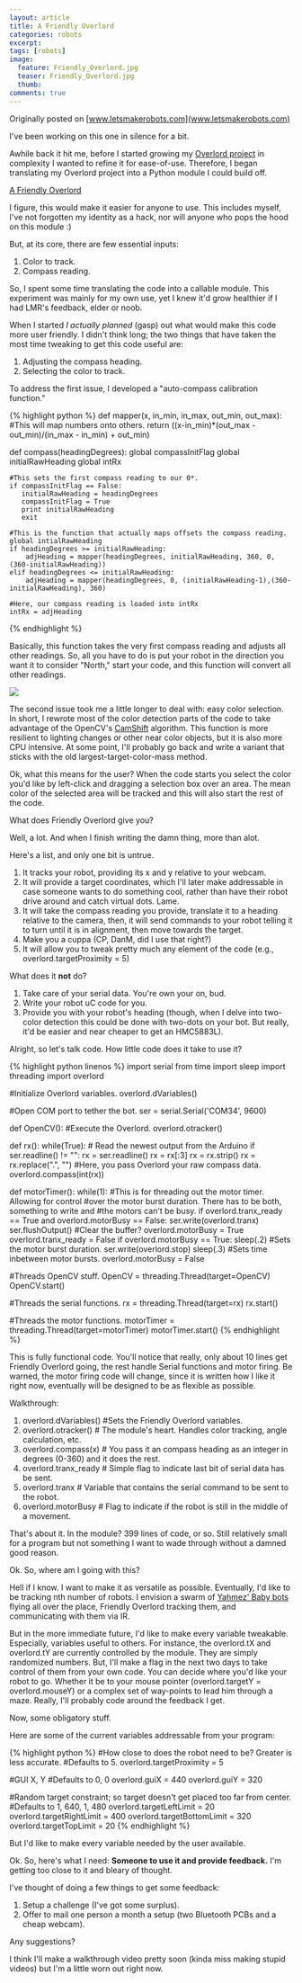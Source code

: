 ```yaml
---
layout: article
title: A Friendly Overlord
categories: robots
excerpt:
tags: [robots]
image:
  feature: Friendly_Overlord.jpg
  teaser: Friendly_Overlord.jpg
  thumb:
comments: true
---
```


Originally posted on [www.letsmakerobots.com](www.letsmakerobots.com)

I've been working on this one in silence for a bit.  

Awhile back it hit me, before I started growing my [Overlord project](http://letsmakerobots.com/node/38208) in complexity I wanted to refine it for ease-of-use. Therefore, I began translating my Overlord project into a Python module I could build off.

<a class="btn" href="https://github.com/Ladvien/Overlord" target="">A Friendly Overlord</a>

I figure, this would make it easier for anyone to use. This includes myself, I've not forgotten my identity as a hack, nor will anyone who pops the hood on this module :)  

But, at its core, there are few essential inputs:

1.  Color to track.
2.  Compass reading.

So, I spent some time translating the code into a callable module.  This experiment was mainly for my own use, yet I knew it'd grow healthier if I had LMR's feedback, elder or noob.

When I started _I actually planned_ (gasp) out what would make this code more user friendly.  I didn't think long; the two things that have taken the most time tweaking to get this code useful are:

1.  Adjusting the compass heading.
2.  Selecting the color to track.

To address the first issue, I developed a "auto-compass calibration function."

{% highlight python %}
def mapper(x, in_min, in_max, out_min, out_max):
    #This will map numbers onto others.
    return ((x-in_min)*(out_max -out_min)/(in_max - in_min) + out_min)

def compass(headingDegrees):
    global compassInitFlag
    global initialRawHeading
    global intRx

    #This sets the first compass reading to our 0*.
    if compassInitFlag == False:
       initialRawHeading = headingDegrees
       compassInitFlag = True
       print initialRawHeading
       exit

    #This is the function that actually maps offsets the compass reading.
    global intialRawHeading
    if headingDegrees >= initialRawHeading:
        adjHeading = mapper(headingDegrees, initialRawHeading, 360, 0, (360-initialRawHeading))
    elif headingDegrees <= initialRawHeading:
        adjHeading = mapper(headingDegrees, 0, (initialRawHeading-1),(360-initialRawHeading), 360)

    #Here, our compass reading is loaded into intRx
    intRx = adjHeading
{% endhighlight %}

Basically, this function takes the very first compass reading and adjusts all other readings.  So, all you have to do is put your robot in the direction you want it to consider "North," start your code, and this function will convert all other readings.

![](/images/Friendly_Overlord_--_Color_Selector.jpg)

The second issue took me a little longer to deal with: easy color selection.  In short, I rewrote most of the color detection parts of the code to take advantage of the OpenCV's [CamShift](http://docs.opencv.org/trunk/doc/py_tutorials/py_video/py_meanshift/py_meanshift.html) algorithm.  This function is more resilient to lighting changes or other near color objects, but it is also more CPU intensive.  At some point, I'll probably go back and write a variant that sticks with the old largest-target-color-mass method.  

Ok, what this means for the user?  When the code starts you select the color you'd like by left-click and dragging a selection box over an area.  The mean color of the selected area will be tracked and this will also start the rest of the code.

What does Friendly Overlord give you?

Well, a lot.  And when I finish writing the damn thing, more than alot.

Here's a list, and only one bit is untrue.

1.  It tracks your robot, providing its x and y relative to your webcam.
2.  It will provide a target coordinates, which I'll later make addressable in case someone wants to do something cool, rather than have their robot drive around and catch virtual dots. Lame.
3.  It will take the compass reading you provide, translate it to a heading relative to the camera, then, it will send commands to your robot telling it to turn until it is in alignment, then move towards the target.
4.  Make you a cuppa (CP, DanM, did I use that right?)
5.  It will allow you to tweak pretty much any element of the code (e.g., overlord.targetProximity = 5)

What does it **not** do?

1.  Take care of your serial data.  You're own your on, bud.
2.  Write your robot uC code for you.
3.  Provide you with your robot's heading (though, when I delve into two-color detection this could be done with two-dots on your bot.  But really, it'd be easier and near cheaper to get an HMC5883L).

Alright, so let's talk code.  How little code does it take to use it?

{% highlight python linenos %}
import serial
from time import sleep
import threading
import overlord

#Initialize Overlord variables.
overlord.dVariables()

#Open COM port to tether the bot.
ser = serial.Serial('COM34', 9600)

def OpenCV():
    #Execute the Overlord.
    overlord.otracker()

def rx():
    while(True):
        # Read the newest output from the Arduino
        if ser.readline() != "":
            rx = ser.readline()
            rx = rx[:3]
            rx = rx.strip()
            rx = rx.replace(".", "")
            #Here, you pass Overlord your raw compass data.  
            overlord.compass(int(rx))

def motorTimer():
    while(1):
        #This is for threading out the motor timer.  Allowing for control
        #over the motor burst duration.  There has to be both, something to write and
        #the motors can't be busy.
        if overlord.tranx_ready == True and overlord.motorBusy == False:
            ser.write(overlord.tranx)
            ser.flushOutput() #Clear the buffer?
            overlord.motorBusy = True
            overlord.tranx_ready = False
        if overlord.motorBusy == True:
            sleep(.2) #Sets the motor burst duration.
            ser.write(overlord.stop)
            sleep(.3) #Sets time inbetween motor bursts.
            overlord.motorBusy = False

#Threads OpenCV stuff.
OpenCV = threading.Thread(target=OpenCV)
OpenCV.start()

#Threads the serial functions.
rx = threading.Thread(target=rx)
rx.start()

#Threads the motor functions.
motorTimer = threading.Thread(target=motorTimer)
motorTimer.start()
{% endhighlight %}

This is fully functional code.  You'll notice that really, only about 10 lines get Friendly Overlord going, the rest handle Serial functions and motor firing.  Be warned, the motor firing code will change, since it is written how I like it right now, eventually will be designed to be as flexible as possible.

Walkthrough:

1.  overlord.dVariables() #Sets the Friendly Overlord variables.
2.  overlord.otracker() # The module's heart.  Handles color tracking, angle calculation, etc.
3.  overlord.compass(x) # You pass it an compass heading as an integer in degrees (0-360) and it does the rest.
4.  overlord.tranx_ready # Simple flag to indicate last bit of serial data has be sent.
5.  <span style="line-height: 1.231;">overlord.tranx # Variable that contains the serial command to be sent to the robot.</span>
6.  <span style="line-height: 1.231;">overlord.motorBusy # Flag to indicate if the robot is still in the middle of a movement.</span>

That's about it.  In the module? 399 lines of code, or so.  Still relatively small for a program but not something I want to wade through without a damned good reason.

Ok.  So, where am I going with this?

Hell if I know.  I want to make it as versatile as possible.  Eventually, I'd like to be tracking nth number of robots.  I envision a swarm of [Yahmez' Baby bots](http://letsmakerobots.com/node/39306) flying all over the place, Friendly Overlord tracking them, and communicating with them via IR.

But in the more immediate future, I'd like to make every variable tweakable.  Especially, variables useful to others.  For instance, the overlord.tX and overlord.tY are currently controlled by the module.  They are simply randomized numbers.  But, I'll make a flag in the next two days to take control of them from your own code.  You can decide where you'd like your robot to go.  Whether it be to your mouse pointer (overlord.targetY = overlord.mouseY) or a complex set of way-points to lead him through a maze.  Really, I'll probably code around the feedback I get.

Now, some obligatory stuff.

Here are some of the current variables addressable from your program:

{% highlight python %}
#How close to does the robot need to be? Greater is less accurate.
#Defaults to 5.
overlord.targetProximity = 5

#GUI X, Y
#Defaults to 0, 0
overlord.guiX = 440
overlord.guiY = 320

#Random target constraint; so target doesn't get placed too far from center.
#Defaults to 1, 640, 1, 480
overlord.targetLeftLimit = 20
overlord.targetRightLimit = 400
overlord.targetBottomLimit = 320
overlord.targetTopLimit = 20
{% endhighlight %}

But I'd like to make every variable needed by the user available.

Ok.  So, here's what I need: **Someone to use it and provide feedback.**  I'm getting too close to it and bleary of thought.

I've thought of doing a few things to get some feedback:

1.  Setup a challenge (I've got some surplus).
2.  Offer to mail one person a month a setup (two Bluetooth PCBs and a cheap webcam).

Any suggestions?

I think I'll make a walkthrough video pretty soon (kinda miss making stupid videos) but I'm a little worn out right now.
